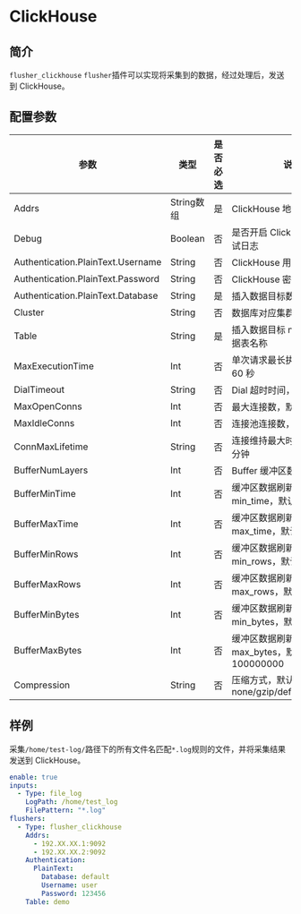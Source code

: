 # ClickHouse

## 简介

`flusher_clickhouse` `flusher`插件可以实现将采集到的数据，经过处理后，发送到 ClickHouse。

## 配置参数

| 参数                                | 类型       | 是否必选 | 说明                                          |
|-----------------------------------|----------|------|---------------------------------------------|
| Addrs                             | String数组 | 是    | ClickHouse 地址                               |
| Debug                             | Boolean     | 否    | 是否开启 ClickHouse-go 调试日志                     |
| Authentication.PlainText.Username | String   | 否    | ClickHouse 用户名                              |
| Authentication.PlainText.Password | String   | 否    | ClickHouse 密码                               |
| Authentication.PlainText.Database | String   | 是    | 插入数据目标数据库名称                                 |
| Cluster                           | String   | 否    | 数据库对应集群名称                                   |
| Table                             | String   | 是    | 插入数据目标 null engine 数据表名称                    |
| MaxExecutionTime                  | Int      | 否    | 单次请求最长执行时间，默认 60 秒                          |
| DialTimeout                       | String   | 否    | Dial 超时时间，默认 10 秒                           |
| MaxOpenConns                      | Int      | 否    | 最大连接数，默认 5                                  |
| MaxIdleConns                      | Int      | 否    | 连接池连接数，默认 5                                 |
| ConnMaxLifetime                   | String   | 否    | 连接维持最大时长，默认 10 分钟                           |
| BufferNumLayers                   | Int   | 否    | Buffer 缓冲区数量，默认 16                          |
| BufferMinTime                     | Int   | 否    | 缓冲区数据刷新限制条件 min_time，默认 10                  |
| BufferMaxTime                     | Int   | 否    | 缓冲区数据刷新限制条件 max_time，默认 100                 |
| BufferMinRows                     | Int   | 否    | 缓冲区数据刷新限制条件 min_rows，默认 10000               |
| BufferMaxRows                     | Int   | 否    | 缓冲区数据刷新限制条件 max_rows，默认 1000000             |
| BufferMinBytes                    | Int   | 否    | 缓冲区数据刷新限制条件 min_bytes，默认 10000000           |
| BufferMaxBytes                    | Int   | 否    | 缓冲区数据刷新限制条件 max_bytes，默认 100000000          |
| Compression                       | String   | 否    | 压缩方式，默认 lz4，可选 none/gzip/deflate/lz4/brzstd |

## 样例

采集`/home/test-log/`路径下的所有文件名匹配`*.log`规则的文件，并将采集结果发送到 ClickHouse。

```yaml
enable: true
inputs:
  - Type: file_log
    LogPath: /home/test_log
    FilePattern: "*.log"
flushers:
  - Type: flusher_clickhouse
    Addrs: 
      - 192.XX.XX.1:9092
      - 192.XX.XX.2:9092
    Authentication:
      PlainText:
        Database: default
        Username: user
        Password: 123456
    Table: demo
```
